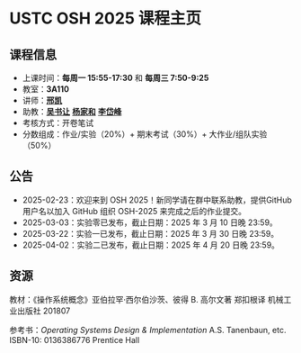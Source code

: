 # USTC OSH 2025 课程主页

## 课程信息

- 上课时间：**每周一 15:55-17:30** 和 **每周三 7:50-9:25**
- 教室：**3A110**
- 讲师：[**邢凯**](mailto:kxing@ustc.edu.cn)
- 助教：[**吴书让**](mailto:wu_sr@mail.ustc.edu.cn) [**杨家和**](mailto:@mail.ustc.edu.cn) [**李岱峰**](mailto:@mail.ustc.edu.cn)
- 考核方式：开卷笔试
- 分数组成：作业/实验（20%）+ 期末考试（30%）+ 大作业/组队实验（50%）

## 公告

- 2025-02-23：欢迎来到 OSH 2025！新同学请在群中联系助教，提供GitHub用户名以加入 GitHub 组织 OSH-2025 来完成之后的作业提交。
- 2025-03-03：实验零已发布，截止日期：2025 年 3 月 10 日晚 23:59。
- 2025-03-22：实验一已发布，截止日期：2025 年 3 月 30 日晚 23:59。
- 2025-04-02：实验二已发布，截止日期：2025 年 4 月 20 日晚 23:59。

## 资源

教材：《操作系统概念》亚伯拉罕·西尔伯沙茨、彼得 B. 高尔文著 郑扣根译 机械工业出版社 201807

参考书：_Operating Systems Design & Implementation_ A.S. Tanenbaun, etc. ISBN-10: 0136386776 Prentice Hall
